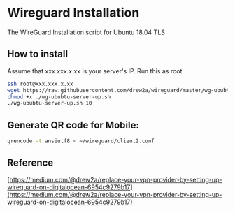 # Wireguard Installation

The WireGuard Installation script for Ubuntu 18.04 TLS

## How to install

Assume that xxx.xxx.x.xx is your server's IP. Run this as root

```sh
ssh root@xxx.xxx.x.xx
wget https://raw.githubusercontent.com/drew2a/wireguard/master/wg-ububtu-server-up.sh
chmod +x ./wg-ububtu-server-up.sh
./wg-ububtu-server-up.sh 10
```

## Generate QR code for Mobile:

```sh
qrencode -t ansiutf8 < ~/wireguard/client2.conf
```

## Reference

[https://medium.com/@drew2a/replace-your-vpn-provider-by-setting-up-wireguard-on-digitalocean-6954c9279b17](https://medium.com/@drew2a/replace-your-vpn-provider-by-setting-up-wireguard-on-digitalocean-6954c9279b17)
